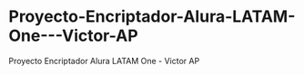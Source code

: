 # Proyecto-Encriptador-Alura-LATAM-One---Victor-AP
Proyecto Encriptador Alura LATAM One - Victor AP

